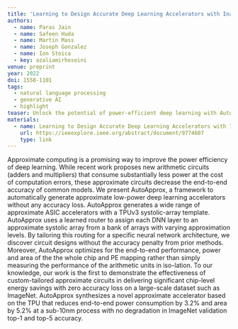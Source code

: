 ```yaml
---
title: 'Learning to Design Accurate Deep Learning Accelerators with Inaccurate Multipliers'
authors:
  - name: Paras Jain
  - name: Safeen Huda
  - name: Martin Mass
  - name: Joseph Gonzalez
  - name: Ion Stoica
  - key: azaliamirhoseini
venue: preprint
year: 2022
doi: 1558-1101
tags:
  - natural language processing
  - generative AI
  - highlight
teaser: Unlock the potential of power-efficient deep learning with AutoApprox, a groundbreaking framework that creates low-power accelerators without sacrificing accuracy. By leveraging a TPUv3-like systolic array and a learned router, AutoApprox tailors approximate circuits specifically for each neural network, achieving up to 3.2% power reduction and 5.2% area savings with zero loss in accuracy on large-scale datasets like ImageNet. Experience the future of energy-efficient deep learning with unparalleled accuracy and efficiency.
materials:
  - name: Learning to Design Accurate Deep Learning Accelerators with Inaccurate Multipliers
    url: https://ieeexplore.ieee.org/abstract/document/9774607
    type: link
---
```

Approximate computing is a promising way to improve the power efficiency of deep learning. While recent work proposes new arithmetic circuits (adders and multipliers) that consume substantially less power at the cost of computation errors, these approximate circuits decrease the end-to-end accuracy of common models. We present AutoApprox, a framework to automatically generate approximate low-power deep learning accelerators without any accuracy loss. AutoApprox generates a wide range of approximate ASIC accelerators with a TPUv3 systolic-array template. AutoApprox uses a learned router to assign each DNN layer to an approximate systolic array from a bank of arrays with varying approximation levels. By tailoring this routing for a specific neural network architecture, we discover circuit designs without the accuracy penalty from prior methods. Moreover, AutoApprox optimizes for the end-to-end performance, power and area of the the whole chip and PE mapping rather than simply measuring the performance of the arithmetic units in iso-lation. To our knowledge, our work is the first to demonstrate the effectiveness of custom-tailored approximate circuits in delivering significant chip-level energy savings with zero accuracy loss on a large-scale dataset such as ImageNet. AutoApprox synthesizes a novel approximate accelerator based on the TPU that reduces end-to-end power consumption by 3.2% and area by 5.2% at a sub-10nm process with no degradation in ImageNet validation top-1 and top-5 accuracy.
